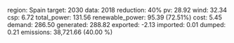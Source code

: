 region: Spain
target: 2030
data: 2018
reduction: 40%
pv: 28.92
wind: 32.34
csp: 6.72
total_power: 131.56
renewable_power: 95.39 (72.51%)
cost: 5.45
demand: 286.50
generated: 288.82
exported: -2.13
imported: 0.01
dumped: 0.21
emissions: 38,721.66 (40.00 %)

